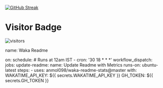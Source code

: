 [![GitHub Streak](https://github-readme-streak-stats.herokuapp.com?user=RiyaParikh0112&theme=dark)](https://git.io/streak-stats)
# Visitor Badge
![visitors](https://visitor-badge.glitch.me/badge?page_id=RiyaParikh0112.visitor-badge&left_color=green&right_color=red)
                
name: Waka Readme

on:
  schedule:
    # Runs at 12am IST
    - cron: '30 18 * * *'
  workflow_dispatch:
jobs:
  update-readme:
    name: Update Readme with Metrics
    runs-on: ubuntu-latest
    steps:
      - uses: anmol098/waka-readme-stats@master
        with:
          WAKATIME_API_KEY: ${{ secrets.WAKATIME_API_KEY }}
          GH_TOKEN: ${{ secrets.GH_TOKEN }}
